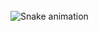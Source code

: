 <br clear="both">

<img src="https://raw.githubusercontent.com/maurodesouz/maurodesouz/output/snake.svg" alt="Snake animation" />

###
